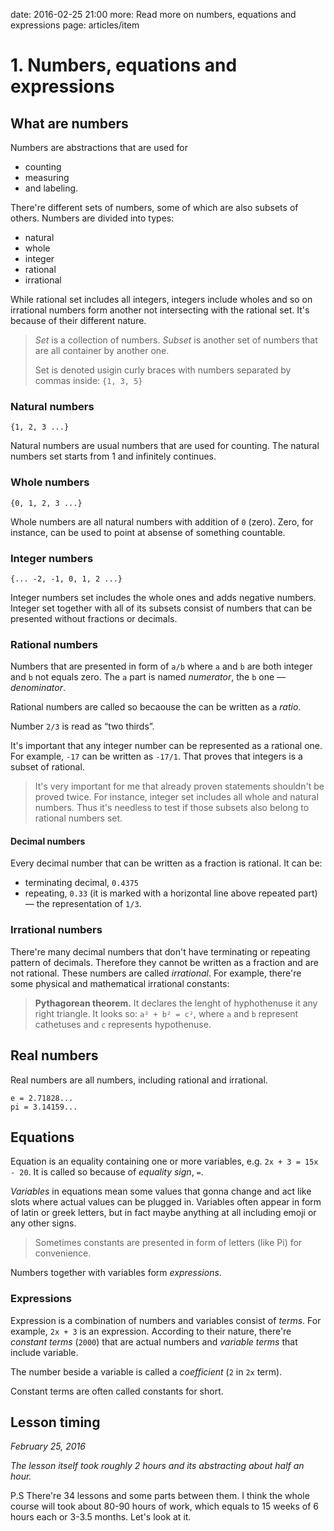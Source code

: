 date: 2016-02-25 21:00
more: Read more on numbers, equations and expressions
page: articles/item

# 1. Numbers, equations and expressions

## What are numbers
Numbers are abstractions that are used for

* counting
* measuring
* and labeling.

There're different sets of numbers, some of which are also subsets of others. Numbers are divided into types:

* natural
* whole
* integer
* rational
* irrational

While rational set includes all integers, integers include wholes and so on irrational numbers form another not intersecting with the rational set.
It's because of their different nature.

> *Set* is a collection of numbers. *Subset* is another set of numbers that are all container by another one.
>
> Set is denoted usigin curly braces with numbers separated by commas inside: `{1, 3, 5}`

### Natural numbers

`{1, 2, 3 ...}`

Natural numbers are usual numbers that are used for counting. The natural numbers set starts from 1 and infinitely continues.

### Whole numbers

`{0, 1, 2, 3 ...}`

Whole numbers are all natural numbers with addition of `0` (zero). Zero, for instance, can be used to point at absense of something countable.

### Integer numbers

`{... -2, -1, 0, 1, 2 ...}`

Integer numbers set includes the whole ones and adds negative numbers.
Integer set together with all of its subsets consist of numbers that can be presented without fractions or decimals.

### Rational numbers

Numbers that are presented in form of `a/b` where `a` and `b` are both integer and `b` not equals zero.
The `a` part is named *numerator*, the `b` one — *denominator*.

Rational numbers are called so becaouse the can be written as a *ratio*.

Number `2/3` is read as “two thirds”.

It's important that any integer number can be represented as a rational one. For example, `-17` can be written as `-17/1`. That proves that integers is a subset of rational.

> It's very important for me that already proven statements shouldn't be proved twice. For instance, integer set includes all whole and natural numbers.
> Thus it's needless to test if those subsets also belong to rational numbers set.

#### Decimal numbers

Every decimal number that can be written as a fraction is rational. It can be:

* terminating decimal, `0.4375`
* repeating, `0.33` (it is marked with a horizontal line above repeated part) — the representation of `1/3`.

### Irrational numbers
There're many decimal numbers that don't have terminating or repeating pattern of decimals. Therefore they cannot be written as a fraction and are not rational. These numbers are called *irrational*.
For example, there're some physical and mathematical irrational constants:

> **Pythagorean theorem.** It declares the lenght of hyphothenuse it any right triangle.
> It looks so: `a² + b² = c²`, where `a` and `b` represent cathetuses and `c` represents hypothenuse.

## Real numbers
Real numbers are all numbers, including rational and irrational.

```
e = 2.71828...
pi = 3.14159...
```

## Equations

Equation is an equality containing one or more variables, e.g. `2x + 3 = 15x - 20`.
It is called so because of *equality sign*, `=`.

*Variables* in equations mean some values that gonna change and act like slots where actual values can be plugged in.
Variables often appear in form of latin or greek letters, but in fact maybe anything at all including emoji or any other signs.

> Sometimes constants are presented in form of letters (like Pi) for convenience.

Numbers together with variables form *expressions*.

### Expressions

Expression is a combination of numbers and variables consist of *terms*. For example, `2x + 3` is an expression.
According to their nature, there're *constant terms* (`2000`) that are actual numbers and *variable terms* that include variable.

The number beside a variable is called a *coefficient* (`2` in `2x` term).

Constant terms are often called constants for short.


## Lesson timing

*February 25, 2016*

*The lesson itself took roughly 2 hours and its abstracting about half an hour.*


P.S There're 34 lessons and some parts between them. I think the whole course will took about 80-90 hours of work, which equals to 15 weeks of 6 hours each or 3-3.5 months. Let's look at it.